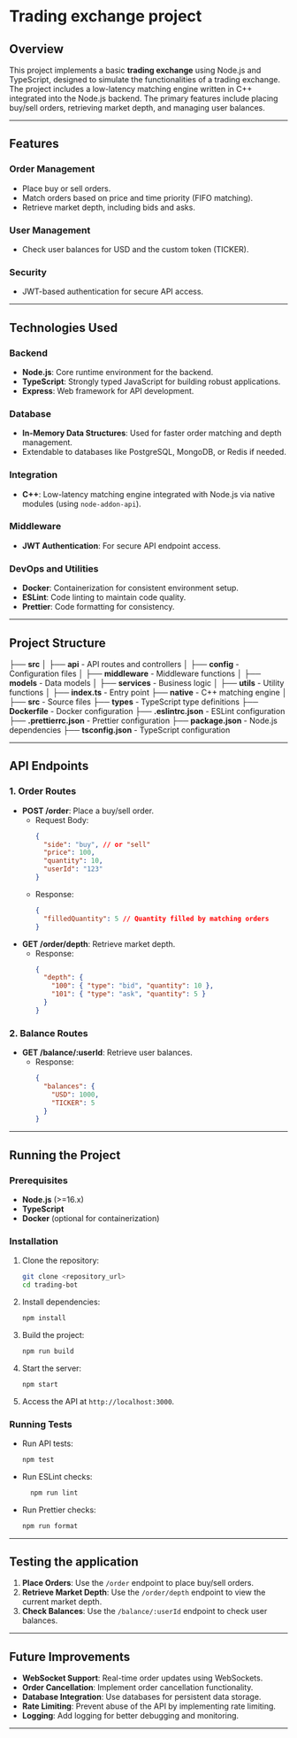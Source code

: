 # Trading exchange project

## Overview

This project implements a basic **trading exchange** using Node.js and TypeScript, designed to simulate the functionalities of a trading exchange. The project includes a low-latency matching engine written in C++ integrated into the Node.js backend. The primary features include placing buy/sell orders, retrieving market depth, and managing user balances.

---

## Features

### Order Management

- Place buy or sell orders.
- Match orders based on price and time priority (FIFO matching).
- Retrieve market depth, including bids and asks.

### User Management

- Check user balances for USD and the custom token (TICKER).

### Security

- JWT-based authentication for secure API access.

---

## Technologies Used

### Backend

- **Node.js**: Core runtime environment for the backend.
- **TypeScript**: Strongly typed JavaScript for building robust applications.
- **Express**: Web framework for API development.

### Database

- **In-Memory Data Structures**: Used for faster order matching and depth management.
- Extendable to databases like PostgreSQL, MongoDB, or Redis if needed.

### Integration

- **C++**: Low-latency matching engine integrated with Node.js via native modules (using `node-addon-api`).

### Middleware

- **JWT Authentication**: For secure API endpoint access.

### DevOps and Utilities

- **Docker**: Containerization for consistent environment setup.
- **ESLint**: Code linting to maintain code quality.
- **Prettier**: Code formatting for consistency.

---

## Project Structure

├── **src**
│ ├── **api** - API routes and controllers
│ ├── **config** - Configuration files
│ ├── **middleware** - Middleware functions
│ ├── **models** - Data models
│ ├── **services** - Business logic
│ ├── **utils** - Utility functions
│ ├── **index.ts** - Entry point
├── **native** - C++ matching engine
│ ├── **src** - Source files
├── **types** - TypeScript type definitions
├── **Dockerfile** - Docker configuration
├── **.eslintrc.json** - ESLint configuration
├── **.prettierrc.json** - Prettier configuration
├── **package.json** - Node.js dependencies
├── **tsconfig.json** - TypeScript configuration

---

## API Endpoints

### 1. **Order Routes**

- **POST /order**: Place a buy/sell order.
  - Request Body:
    ```json
    {
      "side": "buy", // or "sell"
      "price": 100,
      "quantity": 10,
      "userId": "123"
    }
    ```
  - Response:
    ```json
    {
      "filledQuantity": 5 // Quantity filled by matching orders
    }
    ```
- **GET /order/depth**: Retrieve market depth.
  - Response:
    ```json
    {
      "depth": {
        "100": { "type": "bid", "quantity": 10 },
        "101": { "type": "ask", "quantity": 5 }
      }
    }
    ```

### 2. **Balance Routes**

- **GET /balance/:userId**: Retrieve user balances.
  - Response:
    ```json
    {
      "balances": {
        "USD": 1000,
        "TICKER": 5
      }
    }
    ```

---

## Running the Project

### Prerequisites

- **Node.js** (>=16.x)
- **TypeScript**
- **Docker** (optional for containerization)

### Installation

1. Clone the repository:
   ```bash
   git clone <repository_url>
   cd trading-bot
   ```
2. Install dependencies:
   ```bash
   npm install
   ```
3. Build the project:
   ```bash
   npm run build
   ```
4. Start the server:
   ```bash
   npm start
   ```
5. Access the API at `http://localhost:3000`.

### Running Tests

- Run API tests:
  ```bash
  npm test
  ```
- Run ESLint checks:
  ```bash
    npm run lint
  ```
- Run Prettier checks:
  ```bash
  npm run format
  ```

---

## Testing the application

1. **Place Orders**: Use the `/order` endpoint to place buy/sell orders.
2. **Retrieve Market Depth**: Use the `/order/depth` endpoint to view the current market depth.
3. **Check Balances**: Use the `/balance/:userId` endpoint to check user balances.

---

## Future Improvements

- **WebSocket Support**: Real-time order updates using WebSockets.
- **Order Cancellation**: Implement order cancellation functionality.
- **Database Integration**: Use databases for persistent data storage.
- **Rate Limiting**: Prevent abuse of the API by implementing rate limiting.
- **Logging**: Add logging for better debugging and monitoring.

---
